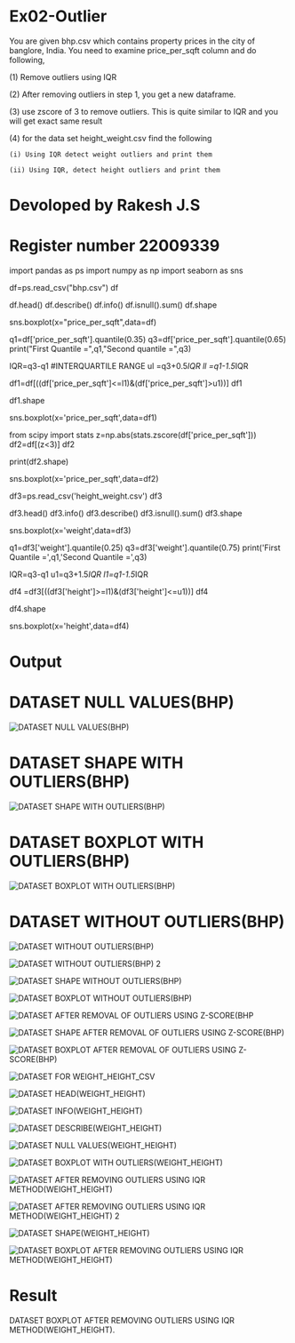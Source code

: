 # Ex02-Outlier

You are given bhp.csv which contains property prices in the city of banglore, India. You need to examine price_per_sqft column and do following,

(1) Remove outliers using IQR 

(2) After removing outliers in step 1, you get a new dataframe.

(3) use zscore of 3 to remove outliers. This is quite similar to IQR and you will get exact same result

(4) for the data set height_weight.csv find the following

    (i) Using IQR detect weight outliers and print them

    (ii) Using IQR, detect height outliers and print them
    
# Devoloped by Rakesh J.S
# Register number 22009339

import pandas as ps
import numpy as np
import seaborn as sns

df=ps.read_csv("bhp.csv")
df

df.head()
df.describe()
df.info()
df.isnull().sum()
df.shape

sns.boxplot(x="price_per_sqft",data=df)

q1=df['price_per_sqft'].quantile(0.35)
q3=df['price_per_sqft'].quantile(0.65)
print("First Quantile =",q1,"Second quantile =",q3)

IQR=q3-q1 #INTERQUARTILE RANGE
ul =q3+0.5*IQR
ll =q1-1.5*IQR

df1=df[((df['price_per_sqft']<=l1)&(df['price_per_sqft']>u1))]
df1

df1.shape

sns.boxplot(x='price_per_sqft',data=df1)

from scipy import stats
z=np.abs(stats.zscore(df['price_per_sqft']))
df2=df[(z<3)]
df2

print(df2.shape)

sns.boxplot(x='price_per_sqft',data=df2)

df3=ps.read_csv('height_weight.csv')
df3

df3.head()
df3.info()
df3.describe()
df3.isnull().sum()
df3.shape

sns.boxplot(x='weight',data=df3)

q1=df3['weight'].quantile(0.25)
q3=df3['weight'].quantile(0.75)
print('First Quantile =',q1,'Second Quantile =',q3)

IQR=q3-q1
u1=q3+1.5*IQR
l1=q1-1.5*IQR

df4 =df3[((df3['height']>=l1)&(df3['height']<=u1))]
df4

df4.shape

sns.boxplot(x='height',data=df4)
# Output
# DATASET NULL VALUES(BHP)
![DATASET NULL VALUES(BHP)](https://user-images.githubusercontent.com/121115650/227604362-c751ae65-828c-48cc-98df-78a3ad5555c4.png)
# DATASET SHAPE WITH OUTLIERS(BHP)
![DATASET SHAPE WITH OUTLIERS(BHP)](https://user-images.githubusercontent.com/121115650/227604390-bd291108-4638-4aff-b918-58ef7152a966.png)
# DATASET BOXPLOT WITH OUTLIERS(BHP)
![DATASET BOXPLOT WITH OUTLIERS(BHP)](https://user-images.githubusercontent.com/121115650/227604413-a7257840-b59b-4129-a155-ff18b51d06cb.png)
# DATASET WITHOUT OUTLIERS(BHP)
![DATASET WITHOUT OUTLIERS(BHP)](https://user-images.githubusercontent.com/121115650/227604428-d9d491d4-761a-4c39-a76b-f7d84a406d36.png)

![DATASET WITHOUT OUTLIERS(BHP) 2](https://user-images.githubusercontent.com/121115650/227604494-2ef4979f-2d03-46a1-acb4-b37fd62be767.png)

![DATASET SHAPE WITHOUT OUTLIERS(BHP)](https://user-images.githubusercontent.com/121115650/227604515-9270cba9-0a15-4c2b-864b-6db28dac8c2b.png)

![DATASET BOXPLOT WITHOUT OUTLIERS(BHP)](https://user-images.githubusercontent.com/121115650/227604534-01a3955f-bc0a-4089-bb20-df9dc09f54e5.png)

![DATASET AFTER REMOVAL OF OUTLIERS USING Z-SCORE(BHP](https://user-images.githubusercontent.com/121115650/227604561-3905291e-9e20-4abf-bc99-a6bcf8c9ac49.png)

![DATASET SHAPE AFTER REMOVAL OF OUTLIERS USING Z-SCORE(BHP)](https://user-images.githubusercontent.com/121115650/227604587-8c22c03c-78e7-4840-aa58-3c6d15f564ec.png)

![DATASET BOXPLOT AFTER REMOVAL OF OUTLIERS USING Z-SCORE(BHP)](https://user-images.githubusercontent.com/121115650/227604612-b5ea79da-3349-4dba-9f91-dccaa50ba276.png)

![DATASET FOR WEIGHT_HEIGHT_CSV](https://user-images.githubusercontent.com/121115650/227604634-c47241b0-bd14-4229-ab37-6cf3d520529a.png)

![DATASET HEAD(WEIGHT_HEIGHT)](https://user-images.githubusercontent.com/121115650/227604663-16a690b4-899c-4a56-9b74-a225bc3b882a.png)

![DATASET INFO(WEIGHT_HEIGHT)](https://user-images.githubusercontent.com/121115650/227604680-435b750a-207d-48ff-9bbe-aa24f6136661.png)

![DATASET DESCRIBE(WEIGHT_HEIGHT)](https://user-images.githubusercontent.com/121115650/227604702-530f9c48-58cd-4632-9797-d0fe9c20b456.png)

![DATASET NULL VALUES(WEIGHT_HEIGHT)](https://user-images.githubusercontent.com/121115650/227604728-3465c5c6-0c00-4a89-8c01-b07a7cb7b9ff.png)

![DATASET BOXPLOT WITH OUTLIERS(WEIGHT_HEIGHT)](https://user-images.githubusercontent.com/121115650/227604744-9213e5a4-453b-4633-a755-fb9ffdce1dd9.png)

![DATASET AFTER REMOVING OUTLIERS USING IQR METHOD(WEIGHT_HEIGHT)](https://user-images.githubusercontent.com/121115650/227604767-75682474-5f5b-476e-bff7-8eb8afd2200c.png)

![DATASET AFTER REMOVING OUTLIERS USING IQR METHOD(WEIGHT_HEIGHT) 2](https://user-images.githubusercontent.com/121115650/227604784-39b7887e-e920-4e9b-8a49-2daad2a109f9.png)

![DATASET SHAPE(WEIGHT_HEIGHT)](https://user-images.githubusercontent.com/121115650/227604801-928afdaf-7ed1-4ffe-8ec0-8ecb1f11b833.png)

![DATASET BOXPLOT AFTER REMOVING OUTLIERS USING IQR METHOD(WEIGHT_HEIGHT)](https://user-images.githubusercontent.com/121115650/227604840-6df0dc5f-e6f5-4809-9bbc-e9c6b00b9269.png)


# Result
DATASET BOXPLOT AFTER REMOVING OUTLIERS USING IQR METHOD(WEIGHT_HEIGHT).
